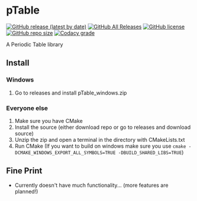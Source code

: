 # pTable
[![GitHub release (latest by date)](https://img.shields.io/github/v/release/mistermjir/pTable)](https://github.com/MisterMjir/pTable/releases)
[![GitHub All Releases](https://img.shields.io/github/downloads/mistermjir/pTable/total?style=flat)](https://github.com/MisterMjir/pTable/releases)
[![GitHub license](https://img.shields.io/github/license/MisterMjir/pTable?style=flat)](https://github.com/MisterMjir/pTable/blob/master/LICENSE.md)
[![GitHub repo size](https://img.shields.io/github/repo-size/mistermjir/pTable)]("https://github.com/MisterMjir/pTable")
[![Codacy grade](https://img.shields.io/codacy/grade/28567a324ef94003b625b71075e82b35?logo=codacy)](https://app.codacy.com/manual/MisterMjir/pTable/dashboard)

A Periodic Table library

## Install
### Windows
1. Go to releases and install pTable_windows.zip

### Everyone else
1. Make sure you have CMake
2. Install the source (either download repo or go to releases and download source)
3. Unzip the zip and open a terminal in the directory with CMakeLists.txt
4. Run CMake (If you want to build on windows make sure you use ```cmake -DCMAKE_WINDOWS_EXPORT_ALL_SYMBOLS=TRUE -DBUILD_SHARED_LIBS=TRUE```)

## Fine Print
- Currently doesn't have much functionality... (more features are planned!)
